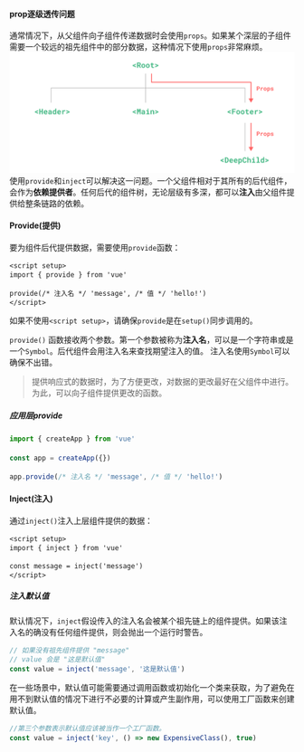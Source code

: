 #### prop逐级透传问题
通常情况下，从父组件向子组件传递数据时会使用`props`。如果某个深层的子组件需要一个较远的祖先组件中的部分数据，这种情况下使用`props`非常麻烦。
![](Pasted%20image%2020241127112828.png)
使用`provide`和`inject`可以解决这一问题。一个父组件相对于其所有的后代组件，会作为**依赖提供者**。任何后代的组件树，无论层级有多深，都可以**注入**由父组件提供给整条链路的依赖。
#### Provide(提供)
要为组件后代提供数据，需要使用`provide`函数：
```vue
<script setup>
import { provide } from 'vue'

provide(/* 注入名 */ 'message', /* 值 */ 'hello!')
</script>
```
如果不使用`<script setup>`，请确保`provide`是在`setup()`同步调用的。

`provide()` 函数接收两个参数。第一个参数被称为**注入名**，可以是一个字符串或是一个`Symbol`。后代组件会用注入名来查找期望注入的值。
注入名使用`Symbol`可以确保不出错。
>提供响应式的数据时，为了方便更改，对数据的更改最好在父组件中进行。为此，可以向子组件提供更改的函数。
##### 应用层provide
```js
import { createApp } from 'vue'

const app = createApp({})

app.provide(/* 注入名 */ 'message', /* 值 */ 'hello!')
```
#### Inject(注入)
通过`inject()`注入上层组件提供的数据：
```vue
<script setup>
import { inject } from 'vue'

const message = inject('message')
</script>
```
##### 注入默认值
默认情况下，`inject`假设传入的注入名会被某个祖先链上的组件提供。如果该注入名的确没有任何组件提供，则会抛出一个运行时警告。
```js
// 如果没有祖先组件提供 "message"
// value 会是 "这是默认值"
const value = inject('message', '这是默认值')
```
在一些场景中，默认值可能需要通过调用函数或初始化一个类来获取，为了避免在用不到默认值的情况下进行不必要的计算或产生副作用，可以使用工厂函数来创建默认值。
```js
//第三个参数表示默认值应该被当作一个工厂函数。
const value = inject('key', () => new ExpensiveClass(), true)
```